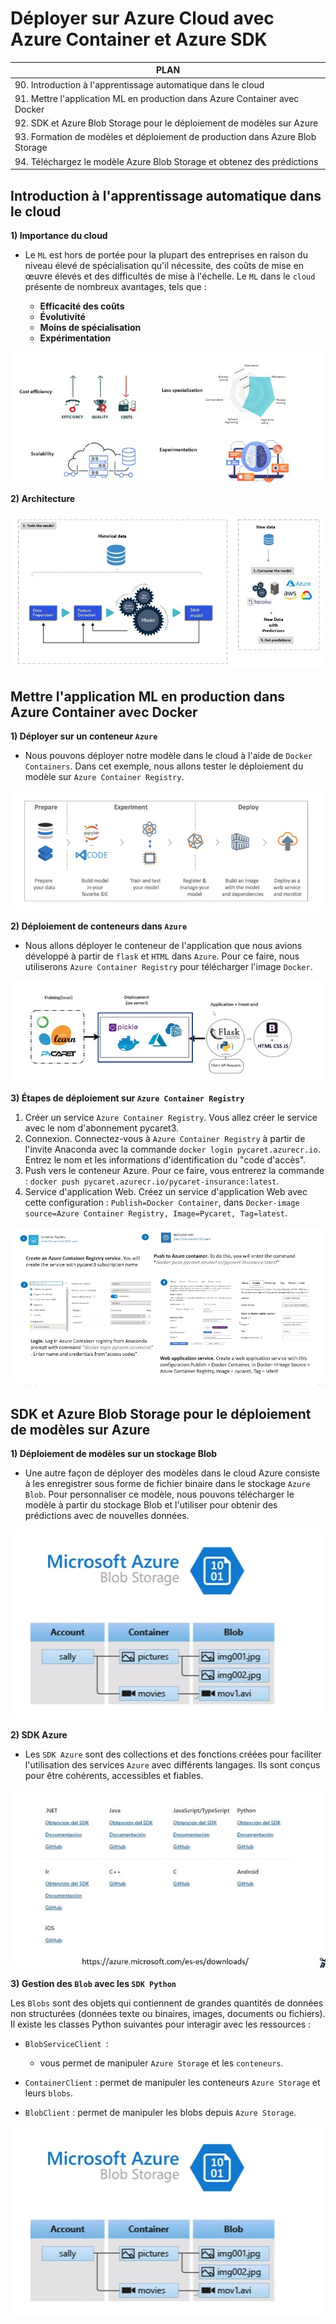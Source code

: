 # Déployer sur Azure Cloud avec Azure Container et Azure SDK


| PLAN                                                                          |
|-------------------------------------------------------------------------------|
| 90. Introduction à l'apprentissage automatique dans le cloud                  |
| 91. Mettre l'application ML en production dans Azure Container avec Docker    |
| 92. SDK et Azure Blob Storage pour le déploiement de modèles sur Azure        |
| 93. Formation de modèles et déploiement de production dans Azure Blob Storage |
| 94. Téléchargez le modèle Azure Blob Storage et obtenez des prédictions       |

## Introduction à l'apprentissage automatique dans le cloud

**1) Importance du cloud**

+ Le `ML` est hors de portée pour la plupart des entreprises en raison du niveau élevé de spécialisation qu'il nécessite, des coûts de mise en œuvre élevés et des difficultés de mise à l'échelle. Le `ML` dans le `cloud` présente de nombreux avantages, tels que :

  + **Efficacité des coûts**
  + **Évolutivité**
  + **Moins de spécialisation**
  + **Expérimentation**

![Azure](images/image1.jpeg)

**2) Architecture**

![Azure](images/image2.jpeg)

## Mettre l'application ML en production dans Azure Container avec Docker

**1) Déployer sur un conteneur `Azure`**

+ Nous pouvons déployer notre modèle dans le cloud à l'aide de `Docker Containers`. Dans cet exemple, nous allons tester le déploiement du modèle sur `Azure Container Registry`.

![Azure](images/image3.jpeg)

**2) Déploiement de conteneurs dans `Azure`**

+ Nous allons déployer le conteneur de l'application que nous avions développé à partir de `flask` et `HTML` dans `Azure`. Pour ce faire, nous utiliserons `Azure Container Registry` pour télécharger l'image `Docker`.

![Azure](images/image4.jpeg)

**3) Étapes de déploiement sur `Azure Container Registry`**

1) Créer un service `Azure Container Registry`. Vous allez créer le service avec le nom d'abonnement pycaret3.
2) Connexion. Connectez-vous à `Azure Container Registry` à partir de l'invite Anaconda avec la commande `docker login pycaret.azurecr.io`. Entrez le nom et les informations d'identification du "code d'accès".
3) Push vers le conteneur Azure. Pour ce faire, vous entrerez la commande : `docker push pycaret.azurecr.io/pycaret-insurance:latest`.
4) Service d'application Web. Créez un service d'application Web avec cette configuration : `Publish=Docker Container`, dans `Docker-image source=Azure Container Registry, Image=Pycaret, Tag=latest`.

![Azure](images/image5.jpeg)

## SDK et Azure Blob Storage pour le déploiement de modèles sur Azure

**1) Déploiement de modèles sur un stockage Blob**

+ Une autre façon de déployer des modèles dans le cloud Azure consiste à les enregistrer sous forme de fichier binaire dans le stockage `Azure Blob`. Pour personnaliser ce modèle, nous pouvons télécharger le modèle à partir du stockage Blob et l'utiliser pour obtenir des prédictions avec de nouvelles données.

![Azure](images/image7.jpeg)

**2) SDK Azure**

+ Les `SDK Azure` sont des collections et des fonctions créées pour faciliter l'utilisation des services `Azure` avec différents langages. Ils sont conçus pour être cohérents, accessibles et fiables.

![Azure](images/image8.jpeg)

**3) Gestion des `Blob` avec les `SDK Python`**

Les `Blobs` sont des objets qui contiennent de grandes quantités de données non structurées (données texte ou binaires, images, documents ou fichiers). Il existe les classes Python suivantes pour interagir avec les ressources :

+ `BlobServiceClient `:

  + vous permet de manipuler `Azure Storage` et les `conteneurs`.

+ `ContainerClient` : permet de manipuler les conteneurs `Azure Storage` et leurs `blobs`.

+ `BlobClient` : permet de manipuler les blobs depuis `Azure Storage`.

![Azure](images/image7.jpeg)
